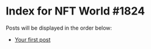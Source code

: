 # Index for NFT World #1824
Posts will be displayed in the order below:

- [Your first post](./001-first.md)

